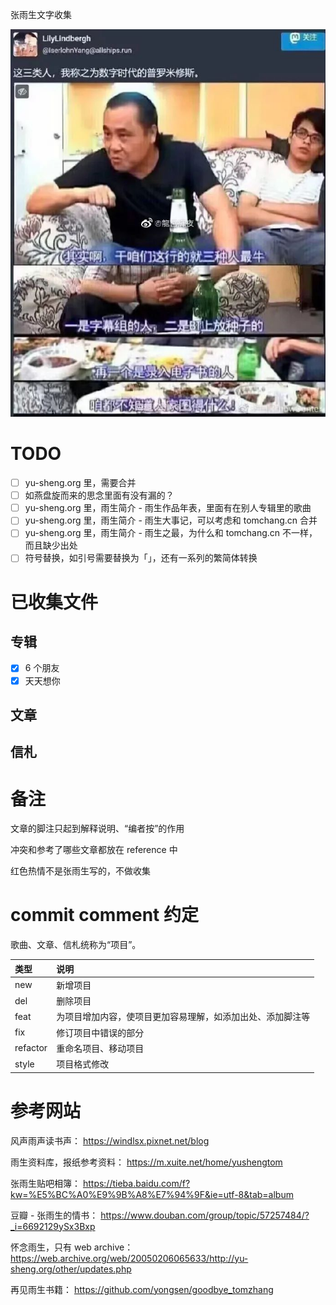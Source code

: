 张雨生文字收集

![数字时代的普罗米修斯](./image/README/%E6%95%B0%E5%AD%97%E6%97%B6%E4%BB%A3%E7%9A%84%E6%99%AE%E7%BD%97%E7%B1%B3%E4%BF%AE%E6%96%AF.jpg)

# TODO

- [ ] yu-sheng.org 里，需要合并
- [ ] 如燕盘旋而来的思念里面有没有漏的？
- [ ] yu-sheng.org 里，雨生简介 - 雨生作品年表，里面有在别人专辑里的歌曲
- [ ] yu-sheng.org 里，雨生简介 - 雨生大事记，可以考虑和 tomchang.cn 合并
- [ ] yu-sheng.org 里，雨生简介 - 雨生之最，为什么和 tomchang.cn 不一样，而且缺少出处
- [ ] 符号替换，如引号需要替换为「」，还有一系列的繁简体转换

# 已收集文件

## 专辑

- [X] 6 个朋友
- [X] 天天想你

## 文章

## 信札

# 备注

文章的脚注只起到解释说明、“编者按”的作用

冲突和参考了哪些文章都放在 reference 中

红色热情不是张雨生写的，不做收集

# commit comment 约定

歌曲、文章、信札统称为“项目”。

| 类型     | 说明                                                       |
| :------- | :--------------------------------------------------------- |
| new      | 新增项目                                                   |
| del      | 删除项目                                                   |
| feat     | 为项目增加内容，使项目更加容易理解，如添加出处、添加脚注等 |
| fix      | 修订项目中错误的部分                                       |
| refactor | 重命名项目、移动项目                                       |
| style    | 项目格式修改                                               |

# 参考网站

风声雨声读书声：
https://windlsx.pixnet.net/blog

雨生资料库，报纸参考资料：
https://m.xuite.net/home/yushengtom

张雨生贴吧相簿：
https://tieba.baidu.com/f?kw=%E5%BC%A0%E9%9B%A8%E7%94%9F&ie=utf-8&tab=album

豆瓣 - 张雨生的情书：
https://www.douban.com/group/topic/57257484/?_i=6692129ySx3Bxp

怀念雨生，只有 web archive：
https://web.archive.org/web/20050206065633/http://yu-sheng.org/other/updates.php

再见雨生书籍：
https://github.com/yongsen/goodbye_tomzhang
